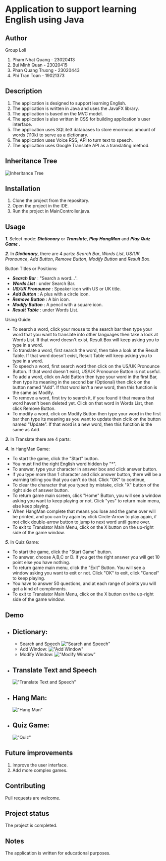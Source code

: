 # Application to support learning English using Java

## Author

Group Loli

1. Pham Nhat Quang - 23020413
2. Bui Minh Quan - 23020415
3. Phan Quang Truong - 23020443
4. Phi Tran Toan - 19021373

## Description

1. The application is designed to support learning English.
2. The application is written in Java and uses the JavaFX library.
3. The application is based on the MVC model.
4. The application is also written in CSS for building application's user interface.
5. The application uses SQLite3 databases to store enormous amount of words (110k) to serve as a dictionary.
6. The application uses Voice RSS, API to turn text to speech.
7. The application uses Google Translate API as a translating method.

## Inheritance Tree
<img src="img/BTL OOP.svg" alt="Inheritance Tree">

## Installation

1. Clone the project from the repository.
2. Open the project in the IDE.
3. Run the project in MainController.java.

## Usage

_**1**_. Select mode: _**Dictionary**_ or _**Translate**_, **_Play HangMan_** and _**Play Quiz Game**_ .

_**2**_. In _**Dictionary**_, there are 4 parts: _Search Bar_, _Words List_, _US/UK Pronounce_, _Add Button_, _Remove Button_, _Modify Button_ and _Result Box_.
   
Button Titles or Positions:
   - _**Search Bar**_ : "Search a word...".
   - _**Words List**_ : under Search Bar.
   - _**US/UK Pronounce**_ : Speaker icon with US or UK title.
   - _**Add Button**_ : A plus with a circle icon.
   - _**Remove Button**_ : A bin icon.
   - _**Modify Button**_ : A pencil with a square icon.
   - _**Result Table**_ : under Words List.
   
Using Guide:
   - To search a word, click your mouse to the search bar then type your word that you want to translate into other languages then take a look at Words List. If that word doesn't exist, Result Box will keep asking you to type in a word.
   - To translate a word, first search the word, then take a look at the Result Table. If that word doesn't exist, Result Table will keep asking you to type in a word.
   - To speech a word, first search word then click on the US/UK Pronounce Button. If that word doesn't exist, US/UK Pronounce Button is not useful.
   - To add a word, click on Add Button then type your word in the first Bar, then type its meaning in the second bar (Optional) then click on the button named "Add". If that word isn't a new word, then this function is the same as Modify.
   - To remove a word, first try to search it, if you found it that means that word haven't been deleted yet. Click on that word in Words List, then click Remove Button.
   - To modify a word, click on Modify Button then type your word in the first bar then type its meaning as you want to update then clcik on the button named "Update". If that word is a new word, then this function is the same as Add.

_**3**_. In Translate there are 4 parts:

_**4**_. In HangMan Game:
  - To start the game, click the "Start" button.
  - You must find the right English word hidden by "*".
  - To answer, type your character in answer box and click answer button.
  - If you type more than 1 character and click answer button, there will be a warning telling you that you can't do that. Click "OK" to continue,
  - To clear the character that you typed by mistake, click "X" button of the right side of answer button.
  - To return game main screen, click "Home" Button, you will see a window asking you want to keep playing or not. Click "yes" to return main menu, else keep playing.
  - When HangMan complete that means you lose and the game over will be printed, and you can try again by click Circle-Arrow to play again, if not click double-arrow button to jump to next word until game over.
  - To exit to Translator Main Menu, click on the X button on the up-right side of the game window.

_**5**_. In Quiz Game:
  - To start the game, click the "Start Game" button.
  - To answer, choose A,B,C or D. If you get the right answer you will get 10 point else you have nothing.
  - To return game main menu, click the "Exit" Button. You will see a window asking you want to exit or not. Click "OK" to exit, click "Cancel" to keep playing.
  - You have to answer 50 questions, and at each range of points you will get a kind of compliments.
  - To exit to Translator Main Menu, click on the X button on the up-right side of the game window.
## Demo
<!-- Nho sua 3.png-->
   - Dictionary:
     - 
     - Search and Speech
     !["Search and Speech"](img/1.png)
     - Add Window:
     !["Add Window"](img/2.png)
     - Modify Window:
     !["Modify Window"](img/2bonus.png)
   - Translate Text and Speech
        - 
     !["Translate Text and Speech"](img/3.png)
   - Hang Man:
        - 
     !["Hang Man"](img/4.png)
   - Quiz Game:
     - 
       !["Quiz"](img/5.png)

## Future improvements

1. Improve the user interface.
2. Add more complex games.

## Contributing

Pull requests are welcome.

## Project status

The project is completed.

## Notes

The application is written for educational purposes.
